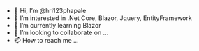 - 👋 Hi, I’m @hri123phapale
- 👀 I’m interested in .Net Core, Blazor, Jquery, EntityFramework
- 🌱 I’m currently learning Blazor
- 💞️ I’m looking to collaborate on ...
- 📫 How to reach me ...

<!---
hri123phapale/hri123phapale is a ✨ special ✨ repository because its `README.md` (this file) appears on your GitHub profile.
You can click the Preview link to take a look at your changes.
--->
